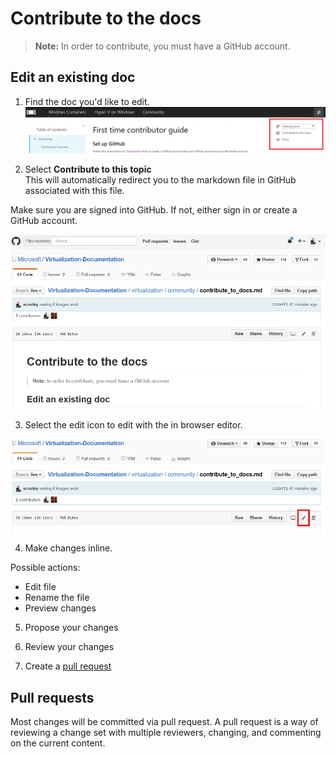 # Contribute to the docs

> **Note:**  In order to contribute, you must have a GitHub account.

## Edit an existing doc

1. Find the doc you'd like to edit.
  ![](media/editDoc.png)

2. Select **Contribute to this topic**  
  This will automatically redirect you to the markdown file in GitHub associated with this file.
  
  Make sure you are signed into GitHub.  If not, either sign in or create a GitHub account.
  
  ![](media/GitHubView.png)
  
3. Select the edit icon to edit with the in browser editor.
  
  ![](media/GitHubEdit.png)

4. Make changes inline.
  
  Possible actions:
  * Edit file
  * Rename the file
  * Preview changes
  
5. Propose your changes

6. Review your changes

6. Create a [pull request](contribute_to_docs.md#pull-requests)  

## Pull requests

Most changes will be committed via pull request.  A pull request is a way of reviewing a change set with multiple reviewers, changing, and commenting on the current content.